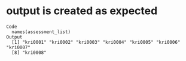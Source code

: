 # output is created as expected

    Code
      names(assessment_list)
    Output
      [1] "kri0001" "kri0002" "kri0003" "kri0004" "kri0005" "kri0006" "kri0007"
      [8] "kri0008"

